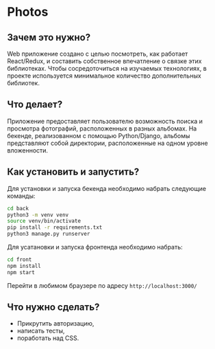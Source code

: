# Photos

## Зачем это нужно?
Web приложение создано с целью посмотреть, как работает React/Redux,
и составить собственное впечатление о связке этих библиотеках.
Чтобы сосредоточиться на изучаемых технологиях, в проекте используется минимальное количество
дополнительных библиотек.

## Что делает?
Приложение предоставляет пользователю возможность поиска и просмотра фотографий, 
расположенных в разных альбомах.
На бекенде, реализованном с помощью Python/Django, альбомы представляют собой директории, 
расположенные на одном уровне вложенности.

## Как установить и запустить?

Для установки и запуска бекенда необходимо набрать следующие команды:

```sh
cd back
python3 -m venv venv
source venv/bin/activate
pip install -r requirements.txt
python3 manage.py runserver
```

Для усатановки и запуска фронтенда необходимо набрать:

```sh
cd front
npm install
npm start
```

Перейти в любимом браузере по адресу 
`http://localhost:3000/`

## Что нужно сделать?
- Прикрутить авторизацию,
- написать тесты,
- поработать над CSS.

